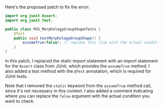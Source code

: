 Here's the proposed patch to fix the error:

```java
import org.junit.Assert;
import org.junit.Test;

public class PGS_MorphologyGroupShapeTests {
    @Test
    public void testMorphologyGroupShape() {
        assumeTrue(false); // replace this line with the actual condition you want to check
    }
}
```

In this patch, I replaced the static import statement with an import statement for the `Assert` class from JUnit, which provides the `assumeTrue` method. I also added a test method with the `@Test` annotation, which is required for JUnit tests.

Note that I removed the `static` keyword from the `assumeTrue` method call, since it's not necessary in this context. I also added a comment indicating where you can replace the `false` argument with the actual condition you want to check.